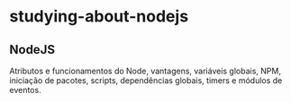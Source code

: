 <h1>studying-about-nodejs</h1>

<h2>NodeJS</h2>

<p>
  Atributos e funcionamentos do Node, vantagens, variáveis globais, NPM, iniciação de pacotes, scripts, dependências globais, timers e módulos de eventos.
</p>
